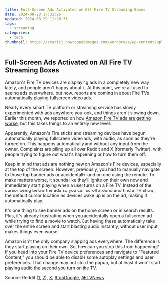 ```yaml
---
title: Full-Screen Ads Activated on All Fire TV Streaming Boxes
date: 2024-08-28 17:31:26
updated: 2024-08-29 11:20:31
tags:
  - streaming
categories:
  - tech
thumbnail: https://static1.howtogeekimages.com/wordpress/wp-content/uploads/2021/12/52567967990_7e6cf57862_o.jpg
---
```


## Full-Screen Ads Activated on All Fire TV Streaming Boxes

Amazon's Fire TV devices are displaying ads in a completely new way lately, and people aren't happy about it. At this point, we're all used to seeing ads everywhere, but now, reports are coming in about Fire TVs automatically playing fullscreen video ads.

 Nearly every smart TV platform or streaming service has slowly experimented with ads anywhere you look, and things aren't slowing down. Earlier this month, we reported on how [Amazon Fire TV ads are getting worse](https://video-ai-editor.techidaily.com/updated-in-2024-free-video-editing-for-gamers-the-best-options/), but this takes things to an entirely new level.

 Apparently, Amazon's Fire sticks and streaming devices have begun automatically playing fullscreen video ads, with audio, as soon as they're turned on. This happens automatically and without any input from the owner. Complaints are piling up all over Reddit and X (formerly Twitter), with people trying to figure out what's happening or how to turn them off.

 Keep in mind that ads are nothing new on Amazon's Fire devices, especially at the top of the screen. However, previously, you had to manually navigate to those top banner ads or accidentally land on one using the remote. To make matters worse, it sounds like they'll ignite on their own now and immediately start playing when a user turns on a Fire TV. Instead of the cursor being below the ads so you can scroll around and find a TV show, the default cursor location as devices wake up is on the ad, making it automatically play.

 It's one thing to see banner ads on the home screen or in search results. Plus, it's already frustrating when you accidentally open a fullscreen ad while trying to find a movie to watch. But having these automatically take over the entire screen and start blasting audio instantly, without user input, makes things even worse.

 Amazon isn't the only company slapping ads everywhere. The difference is they start playing on their own. So, how can you stop this from happening? If you head into your Fire TV device preferences and navigate to "Featured Content," you should be able to disable some autoplay settings and user preferences. That change may not stop the popup, but at least it won't start playing audio the second you turn on the TV.

 Source: Reddit ([1](https://www.reddit.com/r/amazonecho/comments/17zgyt4/latest%5Fupdate%5Fon%5Ffiretv%5Fcauses%5Fads%5Fto%5Fimmediately/), [2](https://www.reddit.com/r/fireTV/comments/17yovn0/fire%5Ftv%5Fshowing%5Fadvertisement%5Fwhen%5Fturned%5Fon/)), [X](https://twitter.com/Cheese%5FHo12/status/1726407375110754734), [9to5Google](https://9to5google.com/2023/11/23/amazon-fire-tv-fullscreen-video-ads-autoplay/), [AFTVNews](https://www.aftvnews.com/fire-tvs-now-autoplay-full-screen-video-ads-when-waking-up-and-what-you-can-do-about-it/)

<ins class="adsbygoogle"
     style="display:block"
     data-ad-format="autorelaxed"
     data-ad-client="ca-pub-7571918770474297"
     data-ad-slot="1223367746"></ins>



<ins class="adsbygoogle"
     style="display:block"
     data-ad-client="ca-pub-7571918770474297"
     data-ad-slot="8358498916"
     data-ad-format="auto"
     data-full-width-responsive="true"></ins>

